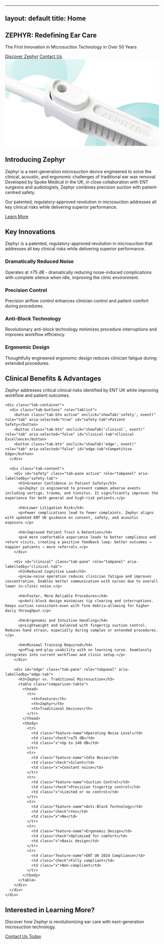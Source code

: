 
---
layout: default
title: Home
---

<section class="hero-section">
  <div class="container">
    <h1>ZEPHYR: Redefining Ear Care</h1>
    <p class="hero-subtitle">The First Innovation in Microsuction Technology in Over 50 Years</p>
    <div class="hero-cta">
      <a href="zephyr.html" class="btn btn-primary">Discover Zephyr</a>
      <a href="contact.html" class="btn btn-outline">Contact Us</a>
    </div>
  </div>
</section>

<!-- Zephyr Introduction Section -->
<section class="section">
  <div class="container">
    <div class="product-highlight">
      <div class="product-image">
        <img src="images/zephyr-product.jpg" alt="Zephyr next-generation microsuction device" loading="lazy">
      </div>
      <div class="product-content">
        <h2>Introducing Zephyr</h2>
        <p>Zephyr is a next-generation microsuction device engineered to solve the clinical, acoustic, and ergonomic challenges of traditional ear wax removal. Developed by Spoke Medical in the UK, in close collaboration with ENT surgeons and audiologists, Zephyr combines precision suction with patient-centred safety.</p>
        <p>Our patented, regulatory-approved revolution in microsuction addresses all key clinical risks while delivering superior performance.</p>
        <a href="zephyr.html" class="btn btn-secondary">Learn More</a>
      </div>
    </div>
  </div>
</section>

<!-- Key Innovations Section -->
<section class="section section-alt">
  <div class="container">
    <div class="section-header text-center">
      <h2>Key Innovations</h2>
      <p>Zephyr is a patented, regulatory-approved revolution in microsuction that addresses all key clinical risks while delivering superior performance.</p>
    </div>
    <div class="benefits-grid">
      <div class="benefit-card">
        <h3>Dramatically Reduced Noise</h3>
        <p>Operates at ≤75 dB - dramatically reducing noise-induced complications with complete silence when idle, improving the clinic environment.</p>
      </div>
      <div class="benefit-card">
        <h3>Precision Control</h3>
        <p>Precision airflow control enhances clinician control and patient comfort during procedures.</p>
      </div>
      <div class="benefit-card">
        <h3>Anti-Block Technology</h3>
        <p>Revolutionary anti-block technology minimizes procedure interruptions and improves workflow efficiency.</p>
      </div>
      <div class="benefit-card">
        <h3>Ergonomic Design</h3>
        <p>Thoughtfully engineered ergonomic design reduces clinician fatigue during extended procedures.</p>
      </div>
    </div>
  </div>
</section>

<!-- Clinical Benefits Section -->
<section class="section">
  <div class="container">
    <div class="section-header text-center">
      <h2>Clinical Benefits & Advantages</h2>
      <p>Zephyr addresses critical clinical risks identified by ENT UK while improving workflow and patient outcomes.</p>
    </div>

    <div class="tab-container">
      <div class="tab-buttons" role="tablist">
        <button class="tab-btn active" onclick="showTab('safety', event)" role="tab" aria-selected="true" id="safety-tab">Patient Safety</button>
        <button class="tab-btn" onclick="showTab('clinical', event)" role="tab" aria-selected="false" id="clinical-tab">Clinical Excellence</button>
        <button class="tab-btn" onclick="showTab('edge', event)" role="tab" aria-selected="false" id="edge-tab">Competitive Edge</button>
      </div>

      <div class="tab-content">
        <div id="safety" class="tab-pane active" role="tabpanel" aria-labelledby="safety-tab">
          <h3>Greater Confidence in Patient Safety</h3>
          <p>Zephyr is engineered to prevent common adverse events including vertigo, trauma, and tinnitus. It significantly improves the experience for both general and high-risk patients.</p>

          <h4>Lower Litigation Risk</h4>
          <p>Fewer complications lead to fewer complaints. Zephyr aligns with updated ENT UK guidance on consent, safety, and acoustic exposure.</p>

          <h4>Improved Patient Trust & Retention</h4>
          <p>A more comfortable experience leads to better compliance and return visits, creating a positive feedback loop: better outcomes → happier patients → more referrals.</p>
        </div>

        <div id="clinical" class="tab-pane" role="tabpanel" aria-labelledby="clinical-tab">
          <h3>Reduced Cognitive Load</h3>
          <p>Low-noise operation reduces clinician fatigue and improves concentration. Enables better communication with nurses due to overall lower in-clinic noise.</p>

          <h4>Faster, More Reliable Procedures</h4>
          <p>Anti-block design minimises tip clearing and interruptions. Keeps suction consistent—even with fine debris—allowing for higher daily throughput.</p>

          <h4>Ergonomic and Intuitive Handling</h4>
          <p>Lightweight and balanced with fingertip suction control. Reduces hand strain, especially during complex or extended procedures.</p>

          <h4>Minimal Training Required</h4>
          <p>Plug-and-play usability with no learning curve. Seamlessly integrates into current workflows and clinic setup.</p>
        </div>

        <div id="edge" class="tab-pane" role="tabpanel" aria-labelledby="edge-tab">
          <h3>Zephyr vs. Traditional Microsuction</h3>
          <table class="comparison-table">
            <thead>
              <tr>
                <th>Feature</th>
                <th>Zephyr</th>
                <th>Traditional Devices</th>
              </tr>
            </thead>
            <tbody>
              <tr>
                <td class="feature-name">Operating Noise Level</td>
                <td class="check">≤75 dB</td>
                <td class="x">Up to 140 dB</td>
              </tr>
              <tr>
                <td class="feature-name">Idle Noise</td>
                <td class="check">Silent</td>
                <td class="x">Constant noise</td>
              </tr>
              <tr>
                <td class="feature-name">Suction Control</td>
                <td class="check">Precision fingertip control</td>
                <td class="x">Limited or no control</td>
              </tr>
              <tr>
                <td class="feature-name">Anti-Block Technology</td>
                <td class="check">Yes</td>
                <td class="x">No</td>
              </tr>
              <tr>
                <td class="feature-name">Ergonomic Design</td>
                <td class="check">Optimized for comfort</td>
                <td class="x">Basic design</td>
              </tr>
              <tr>
                <td class="feature-name">ENT UK 2024 Compliance</td>
                <td class="check">Fully compliant</td>
                <td class="x">Non-compliant</td>
              </tr>
            </tbody>
          </table>
        </div>
      </div>
    </div>
  </div>
</section>

<!-- CTA Section -->
<section class="section cta-section">
  <div class="container">
    <div class="cta-content text-center">
      <h2>Interested in Learning More?</h2>
      <p>Discover how Zephyr is revolutionizing ear care with next-generation microsuction technology.</p>
      <a href="contact.html" class="btn btn-primary">Contact Us Today</a>
    </div>
  </div>
</section>

<script>
  function showTab(tabId, event) {
    const tabPanes = document.querySelectorAll('.tab-pane');
    tabPanes.forEach(pane => pane.classList.remove('active'));
    document.getElementById(tabId).classList.add('active');

    const tabButtons = document.querySelectorAll('.tab-btn');
    tabButtons.forEach(btn => {
      btn.classList.remove('active');
      btn.setAttribute('aria-selected', 'false');
    });

    event.target.classList.add('active');
    event.target.setAttribute('aria-selected', 'true');
  }
</script>
